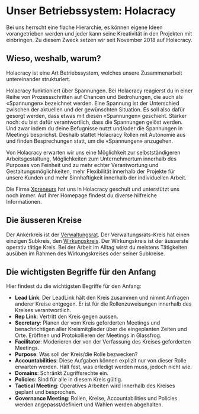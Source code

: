 # Unser Betriebssystem: Holacracy

Bei uns herrscht eine flache Hierarchie, es können eigene Ideen vorangetrieben werden und jeder kann seine Kreativität in den Projekten mit einbringen. Zu diesem Zweck setzen wir seit November 2018 auf Holacracy.


## Wieso, weshalb, warum?

Holacracy ist eine Art Betriebssystem, welches unsere Zusammenarbeit untereinander strukturiert.

Holacracy funktioniert über Spannungen. Bei Holacracy reagierst du in einer Reihe von Prozessschritten auf Chancen und Bedrohungen, die auch als «Spannungen» bezeichnet werden. Eine Spannung ist der Unterschied zwischen der aktuellen und der gewünschten Situation. Es soll also dafür gesorgt werden, dass etwas mit diesen «Spannungen» geschieht. Stärker noch: du bist dafür verantwortlich, dass die Spannungen gelöst werden. Und zwar indem du deine Befugnisse nutzt und/oder die Spannungen in Meetings besprichst. Deshalb stattet Holacracy Rollen mit Autonomie aus und finden Besprechungen statt, um die «Spannungen» anzugehen.

Von Holacracy erwarten wir uns eine Möglichkeit zur selbstständigeren Arbeitsgestaltung, Möglichkeiten zum Unternehmertum innerhalb des Purposes von Feinheit und zu mehr echter Verantwortung und Gestaltungsmöglichkeiten, mehr Flexibilität innerhalb der Projekte für unsere Kunden und mehr Sinnhaftigkeit innerhalb der individuellen Arbeit.

Die Firma [Xpreneurs](https://xpreneurs.co/holacracy/) hat uns in Holacracy geschult und unterstützt uns noch immer. Auf ihrer Homepage findest du diverse hilfreiche Informationen.


## Die äusseren Kreise

Der Ankerkreis ist der [Verwaltungsrat](https://de.glassfrog.com/organizations/15492/orgnav/roles/11083947). Der Verwaltungsrats-Kreis hat einen einzigen Subkreis, den [Wirkungskreis](https://de.glassfrog.com/organizations/15492/orgnav/roles/11084007/overview). Der Wirkungskreis ist der äusserste operativ tätige Kreis. Bei der Arbeit im Alltag wirst du meistens Tätigkeiten ausüben im Rahmen des Wirkungskreises oder seiner Subkreise.


## Die wichtigsten Begriffe für den Anfang

Hier findest du die wichtigsten Begriffe für den Anfang:

* **Lead Link**: Der LeadLink hält den Kreis zusammen und nimmt Anfragen anderer Kreise entgegen. Er ist für die Rollenzuweisungen innerhalb des Kreises verantwortlich.
* **Rep Link**: Vertritt den Kreis gegen aussen.
* **Secretary**: Planen der vom Kreis geforderten Meetings und benachrichtigen aller Kreismitglieder über die eingeplanten Zeiten und Orte. Eröffnen und Protokollieren der Meetings in Glassfrog.
* **Facilitator**: Moderieren der von der Verfassung des Kreises geforderten Meetings.
* **Purpose**: Was soll der Kreis/die Rolle bezwecken?
* **Accountabilities**: Diese Aufgaben können explizit nur von dieser Rolle erwarten werden. Hält fest, was erledigt werden muss, jedoch nicht wie.
* **Domains**: Schränkt Zugriffsrechte ein.
* **Policies**: Sind für alle in diesem Kreis gültig.
* **Tactical Meeting**: Operatives Arbeiten wird innerhalb des Kreises geplant und besprochen.
* **Governance Meeting**: Rollen, Kreise, Accountabilities und Policies werden angepasst/definiert und Wahlen werden abgehalten.
